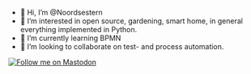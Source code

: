 <!--<img src="RoboCon-Helsinki-2023-Github-Presenter.png"/>-->

- 👋 Hi, I’m @Noordsestern
- 👀 I’m interested in open source, gardening, smart home, in general everything implemented in Python.
- 🌱 I’m currently learning BPMN
- 💞️ I’m looking to collaborate on test- and process automation.

[![Follow me on Mastodon](https://img.shields.io/badge/dynamic/json?label=Mastodon&query=totalItems&url=https%3A%2F%2Ffosstodon.org%2Fusers%2Fnoordsestern%2Ffollowers.json&logo=mastodon&style=flat-square)](https://fosstodon.org/@noordsestern)
